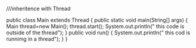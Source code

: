 ///inheritence with Thread


 public class Main extends Thread
{
	public static void main(String[] args)
	{
		Main thread=new Main();
		thread.start();
		System.out.println(" this code is outside of the thread");
	}
	 public void run()
     {
         System.out.println(" this cod is runnimg in a thread");
     }
}
